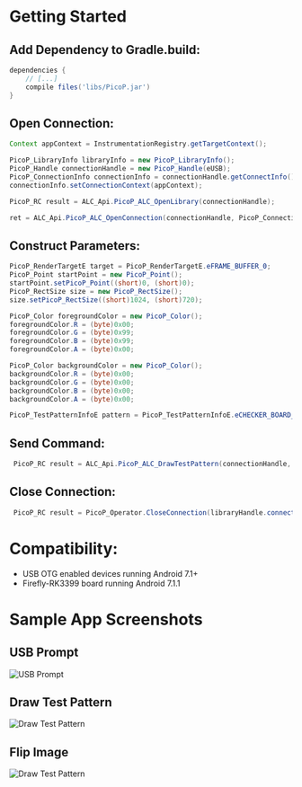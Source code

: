 # Getting Started

## Add Dependency to Gradle.build:

```groovy
dependencies {
	// [...]
    compile files('libs/PicoP.jar')
}
```

## Open Connection:

```java
Context appContext = InstrumentationRegistry.getTargetContext();

PicoP_LibraryInfo libraryInfo = new PicoP_LibraryInfo();
PicoP_Handle connectionHandle = new PicoP_Handle(eUSB);
PicoP_ConnectionInfo connectionInfo = connectionHandle.getConnectInfo();
connectionInfo.setConnectionContext(appContext);

PicoP_RC result = ALC_Api.PicoP_ALC_OpenLibrary(connectionHandle);

ret = ALC_Api.PicoP_ALC_OpenConnection(connectionHandle, PicoP_ConnectionTypeE.eUSB, connectionInfo);
```

## Construct Parameters:

```java
PicoP_RenderTargetE target = PicoP_RenderTargetE.eFRAME_BUFFER_0;
PicoP_Point startPoint = new PicoP_Point();
startPoint.setPicoP_Point((short)0, (short)0);
PicoP_RectSize size = new PicoP_RectSize();
size.setPicoP_RectSize((short)1024, (short)720);

PicoP_Color foregroundColor = new PicoP_Color();
foregroundColor.R = (byte)0x00;
foregroundColor.G = (byte)0x99;
foregroundColor.B = (byte)0x99;
foregroundColor.A = (byte)0x00;

PicoP_Color backgroundColor = new PicoP_Color();
backgroundColor.R = (byte)0x00;
backgroundColor.G = (byte)0x00;
backgroundColor.B = (byte)0x00;
backgroundColor.A = (byte)0x00;

PicoP_TestPatternInfoE pattern = PicoP_TestPatternInfoE.eCHECKER_BOARD_PATTERN;
```

## Send Command:

```java
 PicoP_RC result = ALC_Api.PicoP_ALC_DrawTestPattern(connectionHandle, target, startPoint, size, foregroundColor, backgroundColor, pattern);
 ```

## Close Connection:

```java
 PicoP_RC result = PicoP_Operator.CloseConnection(libraryHandle.connectionInfoEx.getConnectionType());
 ```




# Compatibility:
- USB OTG enabled devices running Android 7.1+
- Firefly-RK3399 board running Android 7.1.1


# Sample App Screenshots


## USB Prompt
![USB Prompt](https://raw.githubusercontent.com/Iiiggs/AndroidProjectorSDK/master/screenshots/usb_prompt.png)


## Draw Test Pattern
![Draw Test Pattern](https://raw.githubusercontent.com/Iiiggs/AndroidProjectorSDK/master/screenshots/test_pattern.png)


## Flip Image
![Draw Test Pattern](https://raw.githubusercontent.com/Iiiggs/AndroidProjectorSDK/master/screenshots/flip_image.png)